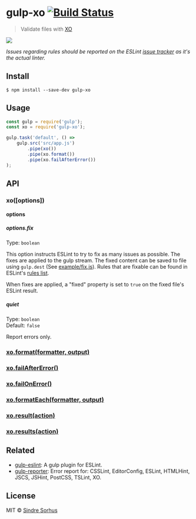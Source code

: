 # gulp-xo [![Build Status](https://travis-ci.org/sindresorhus/gulp-xo.svg?branch=master)](https://travis-ci.org/sindresorhus/gulp-xo)

> Validate files with [XO](https://github.com/sindresorhus/xo)

![](screenshot.png)

*Issues regarding rules should be reported on the ESLint [issue tracker](https://github.com/eslint/eslint/issues) as it's the actual linter.*


## Install

```
$ npm install --save-dev gulp-xo
```


## Usage

```js
const gulp = require('gulp');
const xo = require('gulp-xo');

gulp.task('default', () =>
	gulp.src('src/app.js')
		.pipe(xo())
		.pipe(xo.format())
		.pipe(xo.failAfterError())
);
```


## API

### xo([options])

#### options

##### options.fix

Type: `boolean`

This option instructs ESLint to try to fix as many issues as possible. The fixes are applied to the gulp stream. The fixed content can be saved to file using `gulp.dest` (See [example/fix.js](https://github.com/adametry/gulp-eslint/blob/master/example/fix.js)). Rules that are fixable can be found in ESLint's [rules list](http://eslint.org/docs/rules/).

When fixes are applied, a "fixed" property is set to `true` on the fixed file's ESLint result.

##### quiet

Type: `boolean`<br>
Default: `false`

Report errors only.

### [xo.format(formatter, output)](https://github.com/adametry/gulp-eslint/#eslintformatformatter-output)

### [xo.failAfterError()](https://github.com/adametry/gulp-eslint/#eslintfailaftererror)

### [xo.failOnError()](https://github.com/adametry/gulp-eslint/#eslintfailonerror)

### [xo.formatEach(formatter, output)](https://github.com/adametry/gulp-eslint/#eslintformateachformatter-output)

### [xo.result(action)](https://github.com/adametry/gulp-eslint/#eslintresultaction)

### [xo.results(action)](https://github.com/adametry/gulp-eslint/#eslintresultsaction)

## Related

- [gulp-eslint](https://github.com/adametry/gulp-eslint): A gulp plugin for ESLint.
- [gulp-reporter](https://github.com/gucong3000/gulp-reporter): Error report for: CSSLint, EditorConfig, ESLint, HTMLHint, JSCS, JSHint, PostCSS, TSLint, XO.

## License

MIT © [Sindre Sorhus](https://sindresorhus.com)
